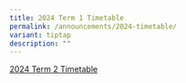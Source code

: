 ```yaml
---
title: 2024 Term 1 Timetable
permalink: /announcements/2024-timetable/
variant: tiptap
description: ""
---
```

<p><a href="/files/2024_TT_T2_Classes_FInal.pdf" rel="noopener noreferrer nofollow" target="_blank">2024 Term 2 Timetable</a>
</p>